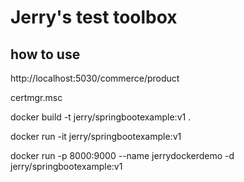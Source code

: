 # Jerry's test toolbox

## how to use

http://localhost:5030/commerce/product

certmgr.msc

docker build -t jerry/springbootexample:v1 .

docker run -it jerry/springbootexample:v1

docker run -p 8000:9000 --name jerrydockerdemo -d jerry/springbootexample:v1

